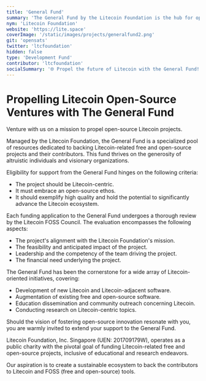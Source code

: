 ```yaml
---
title: 'General Fund'
summary: 'The General Fund by the Litecoin Foundation is the hub for open-source Litecoin ventures. With a focus on quality and innovation, it invites supporters to join its mission in reshaping the Litecoin landscape.'
nym: 'Litecoin Foundation'
website: 'https://lite.space'
coverImage: '/static/images/projects/generalfund2.png'
git: 'opensats'
twitter: 'ltcfoundation'
hidden: false
type: 'Development Fund'
contributor: 'ltcfoundation'
socialSummary: '🌐 Propel the future of Litecoin with the General Fund! Join @ltcfoundation in fostering open-source innovation, advancing software, and enlightening the community. Your support reshapes the Litecoin landscape.'
---
```


# Propelling Litecoin Open-Source Ventures with The General Fund

Venture with us on a mission to propel open-source Litecoin projects.

Managed by the Litecoin Foundation, the General Fund is a specialized pool of resources dedicated to backing Litecoin-related free and open-source projects and their contributors. This fund thrives on the generosity of altruistic individuals and visionary organizations.

Eligibility for support from the General Fund hinges on the following criteria:

- The project should be Litecoin-centric.
- It must embrace an open-source ethos.
- It should exemplify high quality and hold the potential to significantly advance the Litecoin ecosystem.

Each funding application to the General Fund undergoes a thorough review by the Litecoin FOSS Council. The evaluation encompasses the following aspects:

- The project's alignment with the Litecoin Foundation's mission.
- The feasibility and anticipated impact of the project.
- Leadership and the competency of the team driving the project.
- The financial need underlying the project.

The General Fund has been the cornerstone for a wide array of Litecoin-oriented initiatives, covering:

- Development of new Litecoin and Litecoin-adjacent software.
- Augmentation of existing free and open-source software.
- Education dissemination and community outreach concerning Litecoin.
- Conducting research on Litecoin-centric topics.

Should the vision of fostering open-source innovation resonate with you, you are warmly invited to extend your support to the General Fund.

Litecoin Foundation, Inc. Singapore (UEN: 201709179W), operates as a public charity with the pivotal goal of funding Litecoin-related free and open-source projects, inclusive of educational and research endeavors.

Our aspiration is to create a sustainable ecosystem to back the contributors to Litecoin and FOSS (free and open-source) tools.

